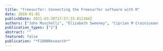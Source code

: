 ```yaml
---
title: "freesurfer: Connecting the Freesurfer software with R"
date: 2018-01-01
publishDate: 2021-03-26T17:57:33.811104Z
authors: ["John Muschelli", "Elizabeth Sweeney", "Ciprian M Crainiceanu"]
publication_types: ["2"]
abstract: ""
featured: false
publication: "*F1000Research*"
---
```


